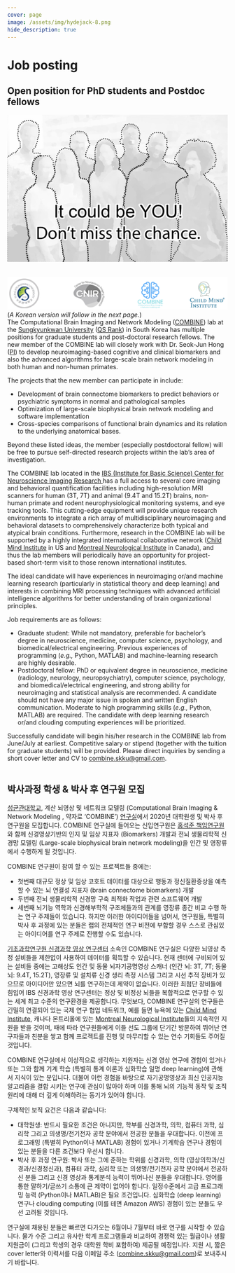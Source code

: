 ```yaml
---
cover: page
image: /assets/img/hydejack-8.png
hide_description: true
---
```


# Job posting
## Open position for PhD students and Postdoc fellows
![future student](/assets/img/future_students3.jpg)
<br/><br/>

![center emblem](/assets/img/centers_emblem.png)
<br/>
(<i>A Korean version will follow in the next page.</i>)<br/>
The Computational Brain Imaging and Network Modeling (<a href="https://combinelab.net">COMBINE</a>) lab at the <a href="hhttps://www.skku.edu/eng/">Sungkyunkwan University</a> (<a href="https://www.topuniversities.com/universities/sungkyunkwan-universityskku">QS Rank</a>) in South Korea has multiple positions for graduate students and post-doctoral research fellows. The new member of the COMBINE lab will closely work with Dr. Seok-Jun Hong (<a href="https://combinelab.net/resume/">PI</a>) to develop neuroimaging-based cognitive and clinical biomarkers and also the advanced algorithms for large-scale brain network modeling in both human and non-human primates. <br/>

The projects that the new member can participate in include:
- Development of brain connectome biomarkers to predict behaviors or psychiatric symptoms in normal and pathological samples
- Optimization of large-scale biophysical brain network modeling and software implementation
- Cross-species comparisons of functional brain dynamics and its relation to the underlying anatomical bases. 

Beyond these listed ideas, the member (especially postdoctoral fellow) will be free to pursue self-directed research projects within the lab’s area of investigation.<br/>

The COMBINE lab located in the <a href="https://cnir.ibs.re.kr/html/cnir_en/"> IBS (Institute for Basic Science) Center for Neuroscience Imaging Research </A>has a full access to several core imaging and behavioral quantification facilities including high-resolution MRI scanners for human (3T, 7T) and animal (9.4T and 15.2T) brains, non-human primate and rodent neurophysiological monitoring systems, and eye tracking tools. This cutting-edge equipment will provide unique research environments to integrate a rich array of multidisciplinary neuroimaging and behavioral datasets to comprehensively characterize both typical and atypical brain conditions. Furthermore, research in the COMBINE lab will be supported by a highly integrated international collaborative network (<a href="https://childmind.org/center/center-developing-brain/">Child Mind Institute</a> in US and <a href="https://www.mcgill.ca/bic/">Montreal Neurological Institute</a> in Canada), and thus the lab members will periodically have an opportunity for project-based short-term visit to those renown international institutes. 

The ideal candidate will have experiences in neuroimaging or/and machine learning research (particularly in statistical theory and deep learning) and interests in combining MRI processing techniques with advanced artificial intelligence algorithms for better understanding of brain organizational principles.<br/>

Job requirements are as follows: 
- Graduate student: While not mandatory, preferable for bachelor’s degree in neuroscience, medicine, computer science, psychology, and biomedical/electrical engineering. Previous experiences of programming (<i>e.g.,</i> Python, MATLAB) and machine-learning research are highly desirable. 
- Postdoctoral fellow: PhD or equivalent degree in neuroscience, medicine (radiology, neurology, neuropsychiatry), computer science, psychology, and biomedical/electrical engineering, and strong ability for neuroimaging and statistical analysis are recommended. A candidate should not have any major issue in spoken and written English communication. Moderate to high programming skills (<i>e.g.,</i> Python, MATLAB) are required. The candidate with deep learning research or/and clouding computing experiences will be prioritized. 

Successfully candidate will begin his/her research in the COMBINE lab from June/July at earliest. Competitive salary or stipend (together with the tuition for graduate students) will be provided. Please direct inquiries by sending a short cover letter and CV to <a href = "mailto:combine.skku@gmail.com">combine.skku@gmail.com</a>.
<br/>
<br/>

## 박사과정 학생 & 박사 후 연구원 모집
<a href="https://www.skku.edu/skku/">성균관대학교</a>, 계산 뇌영상 및 네트워크 모델링 (Computational Brain Imaging & Network Modeling , 약자로 ‘COMBINE’) <a href="https://combinelab.net">연구실</a>에서 2020년 대학원생 및 박사 후 연구원을 모집합니다. COMBINE 연구실에 들어오는 신입연구원은 <a href="https://combinelab.net/resume/">홍석준 책임연구원</a>와 함께 신경영상기반의 인지 및 임상 지표자 (Biomarkers) 개발과 전뇌 생물리학적 신경망 모델링 (Large-scale biophysical brain network modeling)을 인간 및 영장류에서 수행하게 될 것입니다.<br/>

COMBINE 연구원이 참여 할 수 있는 프로젝트들 중에는:
- 첫번째 대규모 정상 및 임상 코호트 데이터를 대상으로 행동과 정신질환증상을 예측할 수 있는 뇌 연결성 지표자 (brain connectome biomarkers) 개발
- 두번째 전뇌 생물리학적 신경망 구축 최적화 작업과 관련 소프트웨어 개발
- 세번째 뇌기능 역학과 신경해부학적 구조체들과의 관계를 영장류 종간 비교 수행
하는 연구 주제들이 있습니다. 하지만 이러한 아이디어들을 넘어서, 연구원들, 특별히 박사 후 과정에 있는 분들은 랩의 전체적인 연구 비전에 부합할 경우 스스로 관심있는 아이디어를 연구 주제로 진행할 수도 있습니다.

<a href="https://cnir.ibs.re.kr/html/cnir_en/"> 기초과학연구원 신경과학 영상 연구센터</a> 소속인 COMBINE 연구실은 다양한 뇌영상 측정 설비들을 제한없이 사용하여 데이터를 획득할 수 있습니다. 현재 센터에 구비되어 있는 설비들 중에는 고해상도 인간 및 동물 뇌자기공명영상 스캐너 (인간 뇌: 3T, 7T; 동물 뇌: 9.4T, 15.2T), 영장류 및 설치류 신경 생리 측정 시스템 그리고 시선 추적 장비가 있으므로 아이디어만 있으면 뇌를 연구하는데 제약이 없습니다. 이러한 최첨단 장비들에 힘입어 IBS 신경과학 영상 연구센터는 정상 및 비정상 뇌들을 복합적으로 연구할 수 있는 세계 최고 수준의 연구환경을 제공합니다. 무엇보다, COMBINE 연구실의 연구들은 긴밀히 연결되어 있는 국제 연구 협업 네트워크, 예를 들면 뉴욕에 있는 <a href="https://childmind.org/center/center-developing-brain/">Child Mind Institute</a>, 캐나다 몬트리올에 있는 <a href="https://www.mcgill.ca/bic/">Montreal Neurological Institute</a>들의 지속적인 지원을 받을 것이며, 때에 따라 연구원들에게 이들 선도 그룹에 단기간 방문하여 뛰어난 연구자들과 친분을 쌓고 함께 프로젝트를 진행 및 마무리할 수 있는 연수 기회들도 주어질 것입니다. 

COMBINE 연구실에서 이상적으로 생각하는 지원자는 신경 영상 연구에 경험이 있거나 또는 그와 함께 기계 학습 (특별히 통계 이론과 심화학습 일명 deep learning)에 관해서 지식이 있는 분입니다. 더불어 이런 경험을 바탕으로 자기공명영상과 최신 인공지능 알고리즘을 결합 시키는 연구에 관심이 많아야 하며 이를 통해 뇌의 기능적 동작 및 조직 원리에 대해 더 깊게 이해하려는 동기가 있어야 합니다. 

구체적인 보직 요건은 다음과 같습니다:
- 대학원생: 반드시 필요한 조건은 아니지만, 학부를 신경과학, 의학, 컴퓨터 과학, 심리학 그리고 의생명/전기전자 공학 분야에서 전공한 분들을 우대합니다. 이전에 프로그래밍 (특별히 Python이나 MATLAB) 경험이 있거나 기계학습 연구나 경험이 있는 분들을 다른 조건보다 우선시 합니다. 
- 박사 후 과정 연구원: 박사 또는 그에 준하는 학위를 신경과학, 의학 (영상의학과/신경과/신경정신과), 컴퓨터 과학, 심리학 또는 의생명/전기전자 공학 분야에서 전공하신 분들 그리고 신경 영상과 통계분석 능력이 뛰어나신 분들을 우대합니다. 영어를 통한 말하기/글쓰기 소통에 큰 제약이 없어야 합니다. 일정수준에서 고급 프로그래밍 능력 (Python이나 MATLAB)은 필요 조건입니다. 심화학습 (deep learning) 연구나 clouding computing (이를 테면 Amazon AWS) 경험이 있는 분들도 우선 고려될 것입니다.

연구실에 채용된 분들은 빠르면 다가오는 6월이나 7월부터 바로 연구를 시작할 수 있습니다. 물가 수준 그리고 유사한 학계 프로그램들과 비교하여 경쟁력 있는 월급이나 생활 지원금이 (그리고 학생의 경우 대학원 학비 포함하여) 제공될 예정입니다. 지원 시, 짧은 cover letter와 이력서를 다음 이메일 주소 (<a href = "mailto:combine.skku@gmail.com">combine.skku@gmail.com</a>)로 보내주시기 바랍니다.
